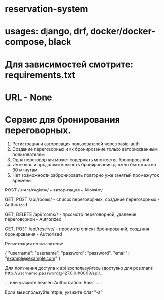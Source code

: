# reservation-system
# usages: django, drf, docker/docker-compose, black

# Для зависимостей смотрите: requirements.txt


# URL - None

# Сервис для бронирования переговорных.
  1. Регистрация и авторизация пользователей через basic-auth
  2. Создание переговорных и их бронирование только авторизованным пользователям
  3. Одна переговорная может содержать множество бронирований
  4. Интервал и продолжительность бронирования должно быть кратно 30 минутам
  5. Нет возможности забронировать повторно уже занятый промежуток времени




POST         /users/register/   - авторизация                                         - AllowAny

GET, POST    /api/rooms/        - список переговорных, создание переговорных          - Authorized

GET, DELETE  /api/rooms/<pk>/   - просмотр переговорной, удаление переговорной        - Authorized
  
GET, POST    /api/reserve/      - просмотр списка бронирований, создания бронирования - Authorized


Регистрация пользователя:

{
  "username": "username",
  "password": "password",
  "email": "example@example.com"
}

Для получения доступа к api воспользуйтесь (доступно для postman):
  http://username:password@127.0.0.1:8000/api/...

... или укажите header:
  Authorization: Basic .....

Если вы используйте httpie, укажите флаг "-a"


